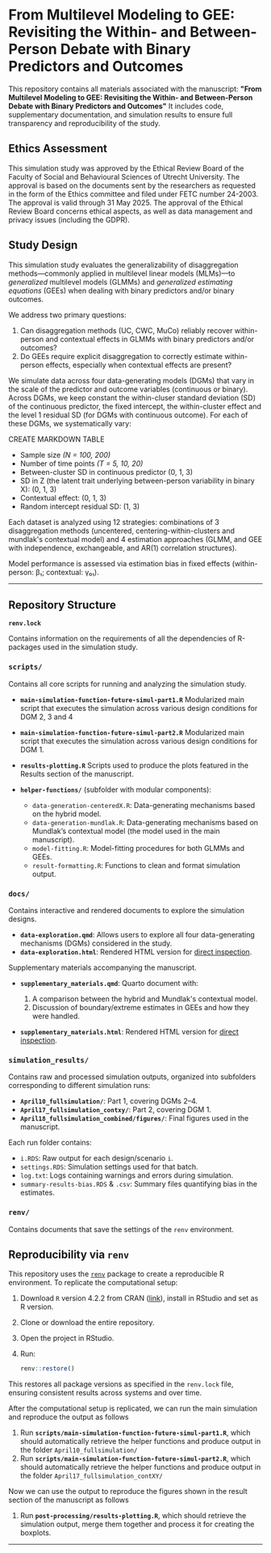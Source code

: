 # From Multilevel Modeling to GEE: Revisiting the Within- and Between-Person Debate with Binary Predictors and Outcomes

This repository contains all materials associated with the manuscript:
**"From Multilevel Modeling to GEE: Revisiting the Within- and Between-Person Debate with Binary Predictors and Outcomes"**
It includes code, supplementary documentation, and simulation results to ensure full transparency and reproducibility of the study.

## Ethics Assessment

This simulation study was approved by the Ethical Review Board of the Faculty of Social and Behavioural Sciences of Utrecht University. The approval is based on the documents sent by the researchers as requested in the form of the Ethics committee and filed under FETC number 24-2003. The approval is valid through 31 May 2025. The approval of the Ethical Review Board concerns ethical aspects, as well as data management and privacy issues (including the GDPR).

## Study Design

This simulation study evaluates the generalizability of disaggregation methods—commonly applied in multilevel linear models (MLMs)—to *generalized* multilevel models (GLMMs) and *generalized estimating equations* (GEEs) when dealing with binary predictors and/or binary outcomes.

We address two primary questions:

1. Can disaggregation methods (UC, CWC, MuCo) reliably recover within-person and contextual effects in GLMMs with binary predictors and/or outcomes?
2. Do GEEs require explicit disaggregation to correctly estimate within-person effects, especially when contextual effects are present?

We simulate data across four data-generating models (DGMs) that vary in the scale of the predictor and outcome variables (continuous or binary). Across DGMs, we keep constant the within-cluser standard deviation (SD) of the continuous predictor, the fixed intercept, the within-cluster effect and the level 1 residual SD (for DGMs with continuous outcome). For each of these DGMs, we systematically vary: 

CREATE MARKDOWN TABLE

* Sample size *(N = 100, 200)*
* Number of time points *(T = 5, 10, 20)*
* Between-cluster SD in continuous predictor (0, 1, 3)
* SD in Z (the latent trait underlying between-person variability in binary X): (0, 1, 3)
* Contextual effect: (0, 1, 3)
* Random intercept residual SD: (1, 3)

Each dataset is analyzed using 12 strategies: combinations of 3 disaggregation methods (uncentered, centering-within-clusters and mundlak's contextual model) and 4 estimation approaches (GLMM, and GEE with independence, exchangeable, and AR(1) correlation structures).

Model performance is assessed via estimation bias in fixed effects (within-person: β₁; contextual: γ₀₁).

---

## Repository Structure

**`renv.lock`**

Contains information on the requirements of all the dependencies of R-packages used in the simulation study.

### `scripts/`

Contains all core scripts for running and analyzing the simulation study.

* **`main-simulation-function-future-simul-part1.R`**
  Modularized main script that executes the simulation across various design conditions for DGM 2, 3 and 4
* **`main-simulation-function-future-simul-part2.R`**
  Modularized main script that executes the simulation across various design conditions for DGM 1.

* **`results-plotting.R`**
  Scripts used to produce the plots featured in the Results section of the manuscript.

* **`helper-functions/`** (subfolder with modular components):

  * `data-generation-centeredX.R`: Data-generating mechanisms based on the hybrid model.
  * `data-generation-mundlak.R`: Data-generating mechanisms based on Mundlak’s contextual model (the model used in the main manuscript).
  * `model-fitting.R`: Model-fitting procedures for both GLMMs and GEEs.
  * `result-formatting.R`: Functions to clean and format simulation output.

### `docs/`

Contains interactive and rendered documents to explore the simulation designs.

* **`data-exploration.qmd`**: Allows users to explore all four data-generating mechanisms (DGMs) considered in the study.
* **`data-exploration.html`**: Rendered HTML version for [direct inspection](https://wardeiling.github.io/multilevel-vs-gee-binary/data-exploration.html).

Supplementary materials accompanying the manuscript.

* **`supplementary_materials.qmd`**: Quarto document with:

  1. A comparison between the hybrid and Mundlak's contextual model.
  2. Discussion of boundary/extreme estimates in GEEs and how they were handled.
* **`supplementary_materials.html`**: Rendered HTML version for [direct inspection](https://wardeiling.github.io/multilevel-vs-gee-binary/supplementary_materials.html).

### `simulation_results/`

Contains raw and processed simulation outputs, organized into subfolders corresponding to different simulation runs:

* **`April10_fullsimulation/`**: Part 1, covering DGMs 2–4.
* **`April17_fullsimulation_contxy/`**: Part 2, covering DGM 1.
* **`April18_fullsimulation_combined/figures/`**: Final figures used in the manuscript.

Each run folder contains:

* `i.RDS`: Raw output for each design/scenario `i`.
* `settings.RDS`: Simulation settings used for that batch.
* `log.txt`: Logs containing warnings and errors during simulation.
* `summary-results-bias.RDS` & `.csv`: Summary files quantifying bias in the estimates.

### **`renv/`**

Contains documents that save the settings of the `renv` environment.

## Reproducibility via `renv`

This repository uses the [`renv`](https://rstudio.github.io/renv/) package to create a reproducible R environment. To replicate the computational setup:

1. Download `R` version 4.2.2 from CRAN ([link](https://cran.rstudio.com/bin/windows/base/old/4.4.2/R-4.4.2-win.exe)), install in RStudio and set as R version.
2. Clone or download the entire repository.
3. Open the project in RStudio.
4. Run:

   ```r
   renv::restore()
   ```

This restores all package versions as specified in the `renv.lock` file, ensuring consistent results across systems and over time.

After the computational setup is replicated, we can run the main simulation and reproduce the output as follows

1. Run **`scripts/main-simulation-function-future-simul-part1.R`**, which should automatically retrieve the helper functions and produce output in the folder `April10_fullsimulation/`
2. Run **`scripts/main-simulation-function-future-simul-part2.R`**, which should automatically retrieve the helper functions and produce output in the folder `April17_fullsimulation_contXY/`

Now we can use the output to reproduce the figures shown in the result section of the manuscript as follows

1. Run **`post-processing/results-plotting.R`**,  which should retrieve the simulation output, merge them together and process it for creating the boxplots.

---
